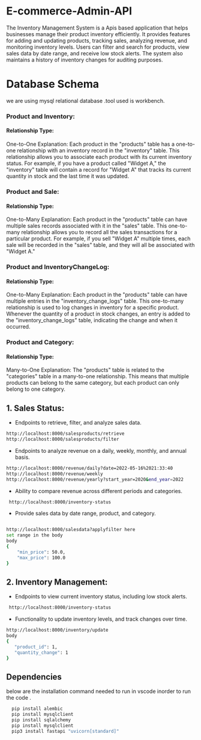 # E-commerce-Admin-API
The Inventory Management System is a  Apis based application that helps businesses manage their product inventory efficiently. It provides features for adding and updating products, tracking sales, analyzing revenue, and monitoring inventory levels. Users can filter and search for products, view sales data by date range, and receive low stock alerts. The system also maintains a history of inventory changes for auditing purposes.

#  Database Schema
we are using mysql relational database .tool used is workbench.
### Product and Inventory:

#### Relationship Type:
 One-to-One
Explanation: Each product in the "products" table has a one-to-one relationship with an inventory record in the "inventory" table. This relationship allows you to associate each product with its current inventory status. For example, if you have a product called "Widget A," the "inventory" table will contain a record for "Widget A" that tracks its current quantity in stock and the last time it was updated.
### Product and Sale:

#### Relationship Type: 
One-to-Many
Explanation: Each product in the "products" table can have multiple sales records associated with it in the "sales" table. This one-to-many relationship allows you to record all the sales transactions for a particular product. For example, if you sell "Widget A" multiple times, each sale will be recorded in the "sales" table, and they will all be associated with "Widget A."
### Product and InventoryChangeLog:

#### Relationship Type:
One-to-Many
Explanation: Each product in the "products" table can have multiple entries in the "inventory_change_logs" table. This one-to-many relationship is used to log changes in inventory for a specific product. Whenever the quantity of a product in stock changes, an entry is added to the "inventory_change_logs" table, indicating the change and when it occurred.

### Product and Category:

#### Relationship Type:
Many-to-One
Explanation: The "products" table is related to the "categories" table in a many-to-one relationship. This means that multiple products can belong to the same category, but each product can only belong to one category.

## 1. Sales Status:
- Endpoints to retrieve, filter, and analyze sales data.
```bash
http://localhost:8000/salesproducts/retrieve
http://localhost:8000/salesproducts/filter
```
- Endpoints to analyze revenue on a daily, weekly, monthly, and annual basis.
```bash
http://localhost:8000/revenue/daily?date=2022-05-16%2021:33:40
http://localhost:8000/revenue/weekly
http://localhost:8000/revenue/yearly?start_year=2020&end_year=2022
```
- Ability to compare revenue across different periods and categories.
```bash
 http://localhost:8000/inventory-status
```
- Provide sales data by date range, product, and category.
```bash

http://localhost:8000/salesdata?applyfilter here
set range in the body
body
{
    "min_price": 50.0,
    "max_price": 100.0
}
```
## 2. Inventory Management:
- Endpoints to view current inventory status, including low stock alerts.
```bash
 http://localhost:8000/inventory-status
```
- Functionality to update inventory levels, and track changes over time.
    
 ```bash
http://localhost:8000/inventory/update
body
{
    "product_id": 1,
    "quantity_change": 1
}
```


## Dependencies

below are the installation command needed to run in vscode inorder to run the code .

```bash
  pip install alembic
  pip install mysqlclient
  pip install sqlalchemy
  pip install mysqlclient
  pip3 install fastapi "uvicorn[standard]"
```






